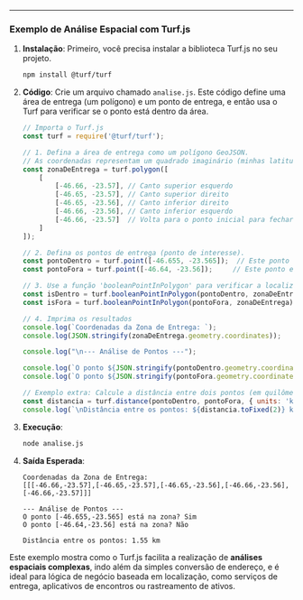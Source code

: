 -----

### Exemplo de Análise Espacial com Turf.js

1.  **Instalação**: Primeiro, você precisa instalar a biblioteca Turf.js no seu projeto.

    ```bash
    npm install @turf/turf
    ```

2.  **Código**: Crie um arquivo chamado `analise.js`. Este código define uma área de entrega (um polígono) e um ponto de entrega, e então usa o Turf para verificar se o ponto está dentro da área.

    ```javascript
    // Importa o Turf.js
    const turf = require('@turf/turf');

    // 1. Defina a área de entrega como um polígono GeoJSON.
    // As coordenadas representam um quadrado imaginário (minhas latitudes e longitudes de exemplo).
    const zonaDeEntrega = turf.polygon([
        [
            [-46.66, -23.57], // Canto superior esquerdo
            [-46.65, -23.57], // Canto superior direito
            [-46.65, -23.56], // Canto inferior direito
            [-46.66, -23.56], // Canto inferior esquerdo
            [-46.66, -23.57]  // Volta para o ponto inicial para fechar o polígono
        ]
    ]);

    // 2. Defina os pontos de entrega (ponto de interesse).
    const pontoDentro = turf.point([-46.655, -23.565]);  // Este ponto está dentro da zona.
    const pontoFora = turf.point([-46.64, -23.56]);     // Este ponto está fora da zona.

    // 3. Use a função 'booleanPointInPolygon' para verificar a localização.
    const isDentro = turf.booleanPointInPolygon(pontoDentro, zonaDeEntrega);
    const isFora = turf.booleanPointInPolygon(pontoFora, zonaDeEntrega);

    // 4. Imprima os resultados
    console.log(`Coordenadas da Zona de Entrega: `);
    console.log(JSON.stringify(zonaDeEntrega.geometry.coordinates));

    console.log("\n--- Análise de Pontos ---");

    console.log(`O ponto ${JSON.stringify(pontoDentro.geometry.coordinates)} está na zona? ${isDentro ? 'Sim' : 'Não'}`);
    console.log(`O ponto ${JSON.stringify(pontoFora.geometry.coordinates)} está na zona? ${isFora ? 'Sim' : 'Não'}`);

    // Exemplo extra: Calcule a distância entre dois pontos (em quilômetros)
    const distancia = turf.distance(pontoDentro, pontoFora, { units: 'kilometers' });
    console.log(`\nDistância entre os pontos: ${distancia.toFixed(2)} km`);

    ```

3.  **Execução**:

    ```bash
    node analise.js
    ```

4.  **Saída Esperada**:

    ```
    Coordenadas da Zona de Entrega:
    [[[-46.66,-23.57],[-46.65,-23.57],[-46.65,-23.56],[-46.66,-23.56],[-46.66,-23.57]]]

    --- Análise de Pontos ---
    O ponto [-46.655,-23.565] está na zona? Sim
    O ponto [-46.64,-23.56] está na zona? Não

    Distância entre os pontos: 1.55 km
    ```

Este exemplo mostra como o Turf.js facilita a realização de **análises espaciais complexas**, indo além da simples conversão de endereço, e é ideal para lógica de negócio baseada em localização, como serviços de entrega, aplicativos de encontros ou rastreamento de ativos.
